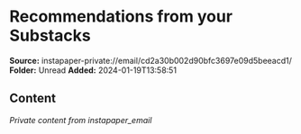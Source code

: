 # Recommendations from your Substacks

**Source:** instapaper-private://email/cd2a30b002d90bfc3697e09d5beeacd1/
**Folder:** Unread
**Added:** 2024-01-19T13:58:51




## Content
*Private content from instapaper_email*
